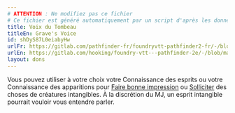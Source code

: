 ```yaml
---
# ATTENTION : Ne modifiez pas ce fichier
# Ce fichier est généré automatiquement par un script d'après les données du module Foundry VTT officiel et de sa traduction
title: Voix du Tombeau
titleEn: Grave's Voice
id: shDyS87L0eiabyHw
urlFr: https://gitlab.com/pathfinder-fr/foundryvtt-pathfinder2-fr/-/blob/master/data/feats/shDyS87L0eiabyHw.htm
urlEn: https://gitlab.com/hooking/foundry-vtt---pathfinder-2e/-/blob/master/packs/data/feats.db/grave-s-voice.json
layout: dons
---
```

Vous pouvez utiliser à votre choix votre Connaissance des esprits ou votre Connaissance des apparitions pour [Faire bonne impression](../actions/faire-bonne-impression.html) ou [Solliciter](../actions/solliciter.html) des choses de créatures intangibles. À la discrétion du MJ, un esprit intangible pourrait vouloir vous entendre parler.
